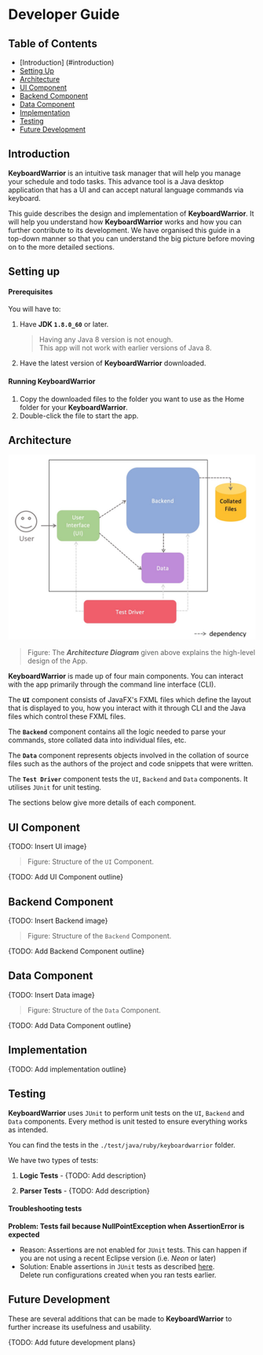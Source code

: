 # Developer Guide 

## Table of Contents

* [Introduction] (#introduction)
* [Setting Up](#setting-up)
* [Architecture](#architecture)
* [UI Component](#ui-component)
* [Backend Component](#backend-component)
* [Data Component](#data-component)
* [Implementation](#implementation)
* [Testing](#testing)
* [Future Development](#future-development)

## Introduction

**KeyboardWarrior** is an intuitive task manager that will help you manage your schedule and todo tasks. This advance tool is a Java desktop application that has a UI and can accept natural language commands via keyboard.  

This guide describes the design and implementation of **KeyboardWarrior**. It will help you understand how **KeyboardWarrior** works and how you can further contribute to its development. We have organised this guide in a top-down manner so that you can understand the big picture before moving on to the more detailed sections.

## Setting up

#### Prerequisites

You will have to:

1. Have **JDK `1.8.0_60`**  or later. <br>

    > Having any Java 8 version is not enough. <br>
    This app will not work with earlier versions of Java 8.
    
2. Have the latest version of **KeyboardWarrior** downloaded. <br>

#### Running KeyboardWarrior

1. Copy the downloaded files to the folder you want to use as the Home folder for your **KeyboardWarrior**.
2. Double-click the file to start the app.

## Architecture

<img src="images/Architecture.jpg" width="700"> <br>
> Figure: The **_Architecture Diagram_** given above explains the high-level design of the App. 

**KeyboardWarrior** is made up of four main components. You can interact with the app primarily through the command line interface (CLI).

The **`UI`** component consists of JavaFX's FXML files which define the layout that is displayed to you, how you interact with it through CLI and the Java files which control these FXML files. 

The **`Backend`** component contains all the logic needed to parse your commands, store collated data into individual files, etc.

The **`Data`** component represents objects involved in the collation of source files such as the authors of the project and code snippets that were written.

The **`Test Driver`** component tests the `UI`, `Backend` and `Data` components. It utilises `JUnit` for unit testing.

The sections below give more details of each component.


## UI Component

{TODO: Insert UI image}

> Figure: Structure of the `UI` Component.

{TODO: Add UI Component outline}

## Backend Component

{TODO: Insert Backend image}

> Figure: Structure of the `Backend` Component.

{TODO: Add Backend Component outline}

## Data Component

{TODO: Insert Data image}

> Figure: Structure of the `Data` Component.

{TODO: Add Data Component outline}


## Implementation

{TODO: Add implementation outline}

## Testing

**KeyboardWarrior** uses `JUnit` to perform unit tests on the `UI`, `Backend` and `Data` components. Every method is unit tested to ensure everything works as intended.

You can find the tests in the `./test/java/ruby/keyboardwarrior` folder.

We have two types of tests:

1. **Logic Tests** - {TODO: Add description}
  
2. **Parser Tests** - {TODO: Add description}
  
 
#### Troubleshooting tests
 **Problem: Tests fail because NullPointException when AssertionError is expected**
 * Reason: Assertions are not enabled for `JUnit` tests. 
   This can happen if you are not using a recent Eclipse version (i.e. _Neon_ or later)
 * Solution: Enable assertions in `JUnit` tests as described 
   [here](http://stackoverflow.com/questions/2522897/eclipse-junit-ea-vm-option). <br>
   Delete run configurations created when you ran tests earlier.
  
## Future Development	

These are several additions that can be made to **KeyboardWarrior**	 to further increase its usefulness and usability.

{TODO: Add future development plans}
